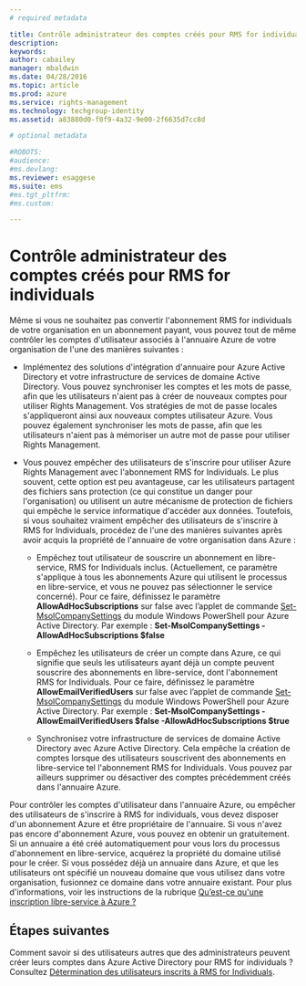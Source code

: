 ```yaml
---
# required metadata

title: Contrôle administrateur des comptes créés pour RMS for individuals | Azure RMS
description:
keywords:
author: cabailey
manager: mbaldwin
ms.date: 04/28/2016
ms.topic: article
ms.prod: azure
ms.service: rights-management
ms.technology: techgroup-identity
ms.assetid: a83880d0-f0f9-4a32-9e00-2f6635d7cc8d

# optional metadata

#ROBOTS:
#audience:
#ms.devlang:
ms.reviewer: esaggese
ms.suite: ems
#ms.tgt_pltfrm:
#ms.custom:

---
```




# Contrôle administrateur des comptes créés pour RMS for individuals

Même si vous ne souhaitez pas convertir l'abonnement RMS for individuals de votre organisation en un abonnement payant, vous pouvez tout de même contrôler les comptes d'utilisateur associés à l'annuaire Azure de votre organisation de l'une des manières suivantes :

-   Implémentez des solutions d'intégration d'annuaire pour Azure Active Directory et votre infrastructure de services de domaine Active Directory. Vous pouvez synchroniser les comptes et les mots de passe, afin que les utilisateurs n'aient pas à créer de nouveaux comptes pour utiliser Rights Management. Vos stratégies de mot de passe locales s'appliqueront ainsi aux nouveaux comptes utilisateur Azure. Vous pouvez également synchroniser les mots de passe, afin que les utilisateurs n'aient pas à mémoriser un autre mot de passe pour utiliser Rights Management.

-   Vous pouvez empêcher des utilisateurs de s'inscrire pour utiliser Azure Rights Management avec l'abonnement RMS for Individuals. Le plus souvent, cette option est peu avantageuse, car les utilisateurs partagent des fichiers sans protection (ce qui constitue un danger pour l'organisation) ou utilisent un autre mécanisme de protection de fichiers qui empêche le service informatique d'accéder aux données. Toutefois, si vous souhaitez vraiment empêcher des utilisateurs de s'inscrire à RMS for Individuals, procédez de l'une des manières suivantes après avoir acquis la propriété de l'annuaire de votre organisation dans Azure :

    -   Empêchez tout utilisateur de souscrire un abonnement en libre-service, RMS for Individuals inclus.  (Actuellement, ce paramètre s'applique à tous les abonnements Azure qui utilisent le processus en libre-service, et vous ne pouvez pas sélectionner le service concerné). Pour ce faire, définissez le paramètre **AllowAdHocSubscriptions** sur false avec l’applet de commande [Set-MsolCompanySettings](http://technet.microsoft.com/library/dn194127.aspx) du module Windows PowerShell pour Azure Active Directory. Par exemple : **Set-MsolCompanySettings -AllowAdHocSubscriptions $false**

    -   Empêchez les utilisateurs de créer un compte dans Azure, ce qui signifie que seuls les utilisateurs ayant déjà un compte peuvent souscrire des abonnements en libre-service, dont l'abonnement RMS for Individuals.  Pour ce faire, définissez le paramètre **AllowEmailVerifiedUsers** sur false avec l’applet de commande [Set-MsolCompanySettings](http://technet.microsoft.com/library/dn194127.aspx) du module Windows PowerShell pour Azure Active Directory. Par exemple : **Set-MsolCompanySettings -AllowEmailVerifiedUsers $false -AllowAdHocSubscriptions $true**

    -   Synchronisez votre infrastructure de services de domaine Active Directory avec Azure Active Directory. Cela empêche la création de comptes lorsque des utilisateurs souscrivent des abonnements en libre-service tel l'abonnement RMS for Individuals. Vous pouvez par ailleurs supprimer ou désactiver des comptes précédemment créés dans l'annuaire Azure.

Pour contrôler les comptes d'utilisateur dans l'annuaire Azure, ou empêcher des utilisateurs de s'inscrire à RMS for individuals, vous devez disposer d'un abonnement Azure et être propriétaire de l'annuaire. Si vous n'avez pas encore d'abonnement Azure, vous pouvez en obtenir un gratuitement. Si un annuaire a été créé automatiquement pour vous lors du processus d'abonnement en libre-service, acquérez la propriété du domaine utilisé pour le créer. Si vous possédez déjà un annuaire dans Azure, et que les utilisateurs ont spécifié un nouveau domaine que vous utilisez dans votre organisation, fusionnez ce domaine dans votre annuaire existant. Pour plus d'informations, voir les instructions de la rubrique [Qu’est-ce qu'une inscription libre-service à Azure ?](https://azure.microsoft.com/documentation/articles/active-directory-self-service-signup/)


## Étapes suivantes

Comment savoir si des utilisateurs autres que des administrateurs peuvent créer leurs comptes dans Azure Active Directory pour RMS for individuals ?  Consultez [Détermination des utilisateurs inscrits à RMS for Individuals](rms-for-individuals-identify-sign-up.md).


<!--HONumber=Apr16_HO3-->


